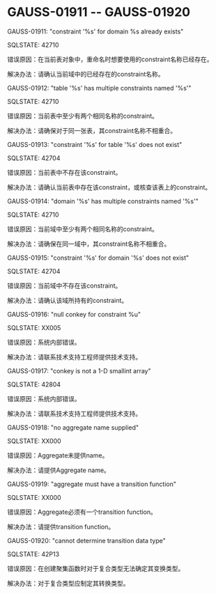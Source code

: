 # GAUSS-01911 -- GAUSS-01920

GAUSS-01911: "constraint '%s' for domain %s already exists"

SQLSTATE: 42710

错误原因：在当前表对象中，重命名时想要使用的constraint名称已经存在。

解决办法：请确认当前域中的已经存在的constraint名称。

GAUSS-01912: "table '%s' has multiple constraints named '%s'"

SQLSTATE: 42710

错误原因：当前表中至少有两个相同名称的constraint。

解决办法：请确保对于同一张表，其constraint名称不相重合。

GAUSS-01913: "constraint '%s' for table '%s' does not exist"

SQLSTATE: 42704

错误原因：当前表中不存在该constraint。

解决办法：请确认当前表中存在该constraint，或核查该表上的constraint。

GAUSS-01914: "domain '%s' has multiple constraints named '%s'"

SQLSTATE: 42710

错误原因：当前域中至少有两个相同名称的constraint。

解决办法：请确保在同一域中，其constraint名称不相重合。

GAUSS-01915: "constraint '%s' for domain '%s' does not exist"

SQLSTATE: 42704

错误原因：当前域中不存在该constraint。

解决办法：请确认该域所持有的constraint。

GAUSS-01916: "null conkey for constraint %u"

SQLSTATE: XX005

错误原因：系统内部错误。

解决办法：请联系技术支持工程师提供技术支持。

GAUSS-01917: "conkey is not a 1-D smallint array"

SQLSTATE: 42804

错误原因：系统内部错误。

解决办法：请联系技术支持工程师提供技术支持。

GAUSS-01918: "no aggregate name supplied"

SQLSTATE: XX000

错误原因：Aggregate未提供name。

解决办法：请提供Aggregate name。

GAUSS-01919: "aggregate must have a transition function"

SQLSTATE: XX000

错误原因：Aggregate必须有一个transition function。

解决办法：请提供transition function。

GAUSS-01920: "cannot determine transition data type"

SQLSTATE: 42P13

错误原因：在创建聚集函数时对于复合类型无法确定其变换类型。

解决办法：对于复合类型应制定其转换类型。

